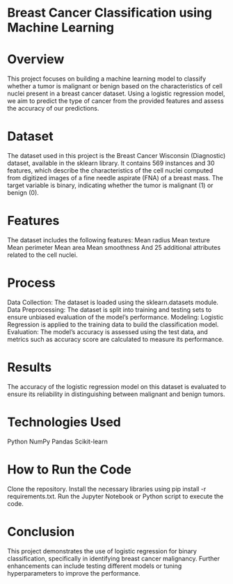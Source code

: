 # **Breast Cancer Classification using Machine Learning**

# Overview
This project focuses on building a machine learning model to classify whether a tumor is malignant or benign based on the characteristics of cell nuclei present in a breast cancer dataset. Using a logistic regression model, we aim to predict the type of cancer from the provided features and assess the accuracy of our predictions.

# Dataset
The dataset used in this project is the Breast Cancer Wisconsin (Diagnostic) dataset, available in the sklearn library. It contains 569 instances and 30 features, which describe the characteristics of the cell nuclei computed from digitized images of a fine needle aspirate (FNA) of a breast mass. The target variable is binary, indicating whether the tumor is malignant (1) or benign (0).

# Features
The dataset includes the following features:
Mean radius
Mean texture
Mean perimeter
Mean area
Mean smoothness
And 25 additional attributes related to the cell nuclei.

# Process
Data Collection: The dataset is loaded using the sklearn.datasets module.
Data Preprocessing: The dataset is split into training and testing sets to ensure unbiased evaluation of the model’s performance.
Modeling: Logistic Regression is applied to the training data to build the classification model.
Evaluation: The model’s accuracy is assessed using the test data, and metrics such as accuracy score are calculated to measure its performance.

# Results
The accuracy of the logistic regression model on this dataset is evaluated to ensure its reliability in distinguishing between malignant and benign tumors.

# Technologies Used
Python
NumPy
Pandas
Scikit-learn

# How to Run the Code
Clone the repository.
Install the necessary libraries using pip install -r requirements.txt.
Run the Jupyter Notebook or Python script to execute the code.

# Conclusion
This project demonstrates the use of logistic regression for binary classification, specifically in identifying breast cancer malignancy. Further enhancements can include testing different models or tuning hyperparameters to improve the performance.
